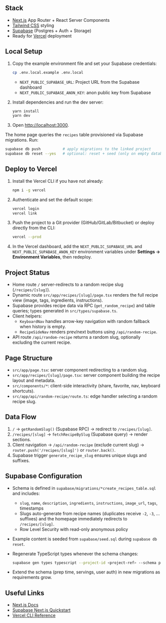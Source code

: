 ## Stack

- [Next.js](https://nextjs.org) App Router + React Server Components
- [Tailwind CSS](https://tailwindcss.com) styling
- [Supabase](https://supabase.com) (Postgres + Auth + Storage)
- Ready for [Vercel](https://vercel.com) deployment

## Local Setup

1. Copy the example environment file and set your Supabase credentials:

   ```bash
   cp .env.local.example .env.local
   ```

   - `NEXT_PUBLIC_SUPABASE_URL`: Project URL from the Supabase dashboard
   - `NEXT_PUBLIC_SUPABASE_ANON_KEY`: anon public key from Supabase

2. Install dependencies and run the dev server:

   ```bash
   yarn install
   yarn dev
   ```

3. Open [http://localhost:3000](http://localhost:3000).

The home page queries the `recipes` table provisioned via Supabase migrations. Run:

```bash
supabase db push          # apply migrations to the linked project
supabase db reset --yes   # optional: reset + seed (only on empty databases)
```

## Deploy to Vercel

1. Install the Vercel CLI if you have not already:

   ```bash
   npm i -g vercel
   ```

2. Authenticate and set the default scope:

   ```bash
   vercel login
   vercel link
   ```

3. Push the project to a Git provider (GitHub/GitLab/Bitbucket) or deploy directly from the CLI:

   ```bash
   vercel --prod
   ```

4. In the Vercel dashboard, add the `NEXT_PUBLIC_SUPABASE_URL` and `NEXT_PUBLIC_SUPABASE_ANON_KEY`
   environment variables under **Settings → Environment Variables**, then redeploy.


## Project Status

- Home route `/` server-redirects to a random recipe slug (`/recipes/[slug]`).
- Dynamic route `src/app/recipes/[slug]/page.tsx` renders the full recipe view (image, tags, ingredients, instructions).
- Supabase provides recipe data via RPC (`get_random_recipe`) and table queries; types generated in `src/types/supabase.ts`.
- Client helpers:
  - `KeyboardNav` handles arrow-key navigation with random fallback when history is empty.
  - `RecipeSideNav` renders prev/next buttons using `/api/random-recipe`.
- API route `/api/random-recipe` returns a random slug, optionally excluding the current recipe.

## Page Structure

- `src/app/page.tsx`: server component redirecting to a random slug.
- `src/app/recipes/[slug]/page.tsx`: server component building the recipe layout and metadata.
- `src/components/*`: client-side interactivity (share, favorite, nav, keyboard shortcuts).
- `src/app/api/random-recipe/route.ts`: edge handler selecting a random recipe slug.

## Data Flow

1. `/` → `getRandomSlug()` (Supabase RPC) → redirect to `/recipes/[slug]`.
2. `/recipes/[slug]` → `fetchRecipeBySlug` (Supabase query) → render sections.
3. Client navigation → `/api/random-recipe` (exclude current slug) → `router.push('/recipes/[slug]')` or `router.back()`.
4. Supabase trigger `generate_recipe_slug` ensures unique slugs and suffixes.

## Supabase Configuration

- Schema is defined in `supabase/migrations/*create_recipes_table.sql` and includes:
  - `slug`, `name`, `description`, `ingredients`, `instructions`, `image_url`, `tags`, timestamps
  - Slugs auto-generate from recipe names (duplicates receive `-2`, `-3`, … suffixes) and the homepage immediately redirects to `/recipes/[slug]`.
  - Row Level Security with read-only anonymous policy
- Example content is seeded from `supabase/seed.sql` during `supabase db reset`.
- Regenerate TypeScript types whenever the schema changes:

  ```bash
  supabase gen types typescript --project-id <project-ref> --schema public > src/types/supabase.ts
  ```

- Extend the schema (prep time, servings, user auth) in new migrations as requirements grow.

## Useful Links

- [Next.js Docs](https://nextjs.org/docs)
- [Supabase Next.js Quickstart](https://supabase.com/docs/guides/getting-started/quickstarts/nextjs)
- [Vercel CLI Reference](https://vercel.com/docs/cli)
